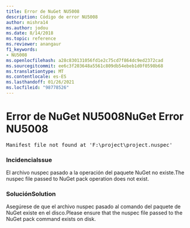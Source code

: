 ```yaml
---
title: Error de NuGet NU5008
description: Código de error NU5008
author: mishra14
ms.author: jodou
ms.date: 8/14/2018
ms.topic: reference
ms.reviewer: anangaur
f1_keywords:
- NU5008
ms.openlocfilehash: a28c830131056fd1e2c75cd7f864dc9ed2372cad
ms.sourcegitcommit: ee6c3f203648a5561c809db54ebeb1d0f0598b68
ms.translationtype: MT
ms.contentlocale: es-ES
ms.lasthandoff: 01/26/2021
ms.locfileid: "98778526"
---
```

# <a name="nuget-error-nu5008"></a><span data-ttu-id="3b7d7-103">Error de NuGet NU5008</span><span class="sxs-lookup"><span data-stu-id="3b7d7-103">NuGet Error NU5008</span></span>
<pre>Manifest file not found at 'F:\project\project.nuspec'</pre>

### <a name="issue"></a><span data-ttu-id="3b7d7-104">Incidencia</span><span class="sxs-lookup"><span data-stu-id="3b7d7-104">Issue</span></span>

<span data-ttu-id="3b7d7-105">El archivo nuspec pasado a la operación del paquete NuGet no existe.</span><span class="sxs-lookup"><span data-stu-id="3b7d7-105">The nuspec file passed to NuGet pack operation does not exist.</span></span>


### <a name="solution"></a><span data-ttu-id="3b7d7-106">Solución</span><span class="sxs-lookup"><span data-stu-id="3b7d7-106">Solution</span></span>

<span data-ttu-id="3b7d7-107">Asegúrese de que el archivo nuspec pasado al comando del paquete de NuGet existe en el disco.</span><span class="sxs-lookup"><span data-stu-id="3b7d7-107">Please ensure that the nuspec file passed to the NuGet pack command exists on disk.</span></span>

